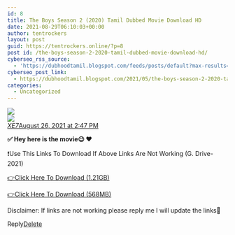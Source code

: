 ```yaml
---
id: 8
title: The Boys Season 2 (2020) Tamil Dubbed Movie Download HD
date: 2021-08-29T06:10:03+00:00
author: tentrockers
layout: post
guid: https://tentrockers.online/?p=8
post id: /the-boys-season-2-2020-tamil-dubbed-movie-download-hd/
cyberseo_rss_source:
  - 'https://dubhoodtamil.blogspot.com/feeds/posts/default?max-results=150&start-index=1'
cyberseo_post_link:
  - https://dubhoodtamil.blogspot.com/2021/05/the-boys-season-2-2020-tamil-dubbed.html
categories:
  - Uncategorized
---
```

<div class="media_block">
  <img src="https://1.bp.blogspot.com/-kx6gv3gtqQI/YLPGo1QqL4I/AAAAAAAADDU/sIkeoYYpWpkLUvYmSnQc-suYsGbugks3ACNcBGAsYHQ/s72-w426-h640-c/257984.jpg" class="media_thumbnail" />
</div>

<div>
  <img src="https://1.bp.blogspot.com/-kx6gv3gtqQI/YLPGo1QqL4I/AAAAAAAADDU/sIkeoYYpWpkLUvYmSnQc-suYsGbugks3ACNcBGAsYHQ/w426-h640/257984.jpg" class="ff-og-image-inserted" />
</div>

<div class="comment-header">
  <cite class="user"><a href="https://www.blogger.com/profile/10312936451801991126" rel="nofollow">XE7</a></cite><span class="icon user "></span><span class="datetime secondary-text"><a rel="nofollow" href="https://dubhoodtamil.blogspot.com/2021/05/the-boys-season-2-2020-tamil-dubbed.html?showComment=1629969426544#c8200151647254166735">August 26, 2021 at 2:47 PM</a></span>
</div>

<p class="comment-content">
  <b>✅ Hey here is the movie😉 ❤️</b>
</p>

❗Use This Links To Download If Above Links Are Not Working (G. Drive- 2021)

<a href="https://bit.ly/3xlYegz" rel="nofollow">👉Click Here To Download (1.21GB)</a>

<a href="https://bit.ly/3uKyn0e" rel="nofollow">👉Click Here To Download (568MB)</a>

Disclaimer: If links are not working please reply me I will update the links🙂

<span class="comment-actions secondary-text"><a class="comment-reply" target="_self" data-comment-id="8200151647254166735" rel="noopener">Reply</a><span class="item-control blog-admin blog-admin pid-1704147977"><a target="_self" href="https://www.blogger.com/delete-comment.g?blogID=127637919235788620&postID=8200151647254166735" rel="noopener">Delete</a></span></span>